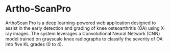 # Artho-ScanPro
ArthoScan Pro is a deep learning-powered web application designed to assist in the early detection and grading of knee osteoarthritis (OA) using X-ray images. The system leverages a Convolutional Neural Network (CNN) model trained on grayscale knee radiographs to classify the severity of OA into five KL grades (0 to 4). 
